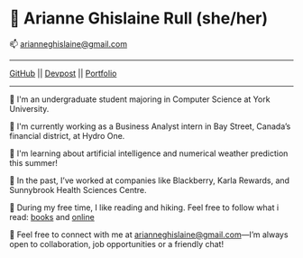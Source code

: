 
🎯 Arianne Ghislaine Rull (she/her)
============
📫  arianneghislaine@gmail.com
-------------------     ----------------------------
[GitHub](https://github.com/arianneghislainerull) ||
[Devpost](https://devpost.com/arianneghislaine) || [Portfolio](https://ariannerullcodes.netlify.app/)
-------------------     ----------------------------

🌺 I'm an undergraduate student majoring in Computer Science at York University.

🌺 I'm currently working as a Business Analyst intern in Bay Street, Canada’s financial district, at Hydro One.

🌺 I'm learning about artificial intelligence and numerical weather prediction this summer! 

🌺 In the past, I’ve worked at companies like Blackberry, Karla Rewards, and Sunnybrook Health Sciences Centre. 

🌺 During my free time, I like reading and hiking. Feel free to follow what i read: [books](https://www.goodreads.com/user/show/70035040-arianne-ghislaine) and [online](https://curius.app/arianne-ghislaine-rull)

🌺 Feel free to connect with me at arianneghislaine@gmail.com—I’m always open to collaboration, job opportunities or a friendly chat! 

